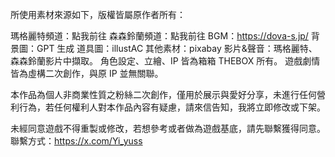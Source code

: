 所使用素材來源如下，版權皆屬原作者所有：

瑪格麗特頻道：點我前往
森森鈴蘭頻道：點我前往
BGM：https://dova-s.jp/
背景圖：GPT 生成
道具圖：illustAC
其他素材：pixabay
影片&聲音：瑪格麗特、森森鈴蘭影片中擷取。
角色設定、立繪、IP 皆為箱箱 THEBOX 所有。
遊戲劇情皆為虛構二次創作，與原 IP 並無關聯。

本作品為個人非商業性質之粉絲二次創作，僅用於展示與愛好分享，未進行任何營利行為，若任何權利人對本作品內容有疑慮，請來信告知，我將立即修改或下架。

未經同意遊戲不得重製或修改，若想參考或者做為遊戲基底，請先聯繫獲得同意。
聯繫方式：https://x.com/Yi_yuss

